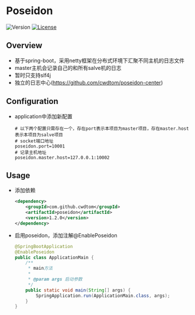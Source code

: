 # Poseidon


![Version](https://img.shields.io/badge/version-1.2.0-green.svg)
[![License](https://img.shields.io/badge/license-MIT-blue.svg)](http://opensource.org/licenses/MIT)

## Overview
- 基于spring-boot，采用netty框架在分布式环境下汇聚不同主机的日志文件
- master主机会记录自己的和所有salve机的日志
- 暂时只支持slf4j
- 独立的日志中心(https://github.com/cwdtom/poseidon-center)

## Configuration
- application中添加新配置
    ```properties
    # 以下两个配置只需存在一个，存在port表示本项目为master项目，存在master.host表示本项目为salve项目
    # socket端口地址
    poseidon.port=10001
    # 记录主机地址
    poseidon.master.host=127.0.0.1:10002
    ```
    
## Usage
- 添加依赖
    ```xml
    <dependency>
        <groupId>com.github.cwdtom</groupId>
        <artifactId>poseidon</artifactId>
        <version>1.2.0</version>
    </dependency>
    ```

- 启用poseidon，添加注解@EnablePoseidon
    ```java
    @SpringBootApplication
    @EnablePoseidon
    public class ApplicationMain {
        /**
         * main方法
         *
         * @param args 启动参数
         */
        public static void main(String[] args) {
            SpringApplication.run(ApplicationMain.class, args);
        }
    }
    ```